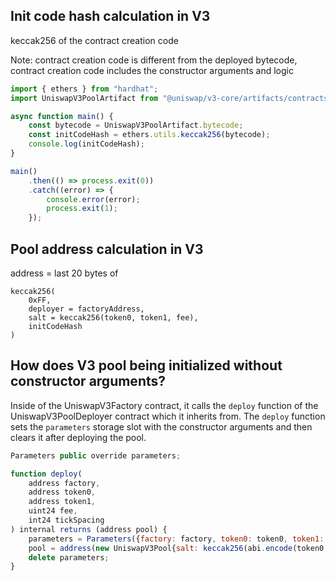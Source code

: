 ## Init code hash calculation in V3

keccak256 of the contract creation code

Note: contract creation code is different from the deployed bytecode, contract creation code includes the constructor arguments and logic

```javascript
import { ethers } from "hardhat";
import UniswapV3PoolArtifact from "@uniswap/v3-core/artifacts/contracts/UniswapV3Pool.sol/UniswapV3Pool.json";

async function main() {
    const bytecode = UniswapV3PoolArtifact.bytecode;
    const initCodeHash = ethers.utils.keccak256(bytecode);
    console.log(initCodeHash);
}

main()
    .then(() => process.exit(0))
    .catch((error) => {
        console.error(error);
        process.exit(1);
    });
```

## Pool address calculation in V3

address = last 20 bytes of

```
keccak256(
    0xFF,
    deployer = factoryAddress,
    salt = keccak256(token0, token1, fee),
    initCodeHash
)
```

## How does V3 pool being initialized without constructor arguments?

Inside of the UniswapV3Factory contract, it calls the `deploy` function of the UniswapV3PoolDeployer contract which it inherits from. The `deploy` function sets the `parameters` storage slot with the constructor arguments and then clears it after deploying the pool.

```javascript
Parameters public override parameters;

function deploy(
    address factory,
    address token0,
    address token1,
    uint24 fee,
    int24 tickSpacing
) internal returns (address pool) {
    parameters = Parameters({factory: factory, token0: token0, token1: token1, fee: fee, tickSpacing: tickSpacing});
    pool = address(new UniswapV3Pool{salt: keccak256(abi.encode(token0, token1, fee))}());
    delete parameters;
}
```
